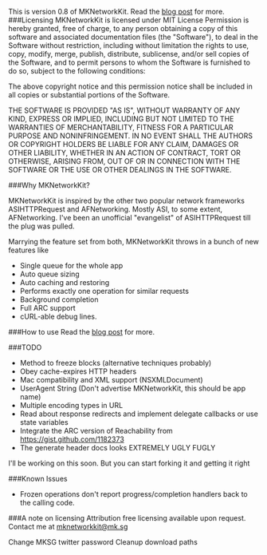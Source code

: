This is version 0.8 of MKNetworkKit. Read the <a href="http://mk.sg/8w"> blog post</a> for more.
###Licensing
MKNetworkKit is licensed under MIT License
Permission is hereby granted, free of charge, to any person obtaining a copy
of this software and associated documentation files (the "Software"), to deal
in the Software without restriction, including without limitation the rights
to use, copy, modify, merge, publish, distribute, sublicense, and/or sell
copies of the Software, and to permit persons to whom the Software is
furnished to do so, subject to the following conditions:

The above copyright notice and this permission notice shall be included in
all copies or substantial portions of the Software.

THE SOFTWARE IS PROVIDED "AS IS", WITHOUT WARRANTY OF ANY KIND, EXPRESS OR
IMPLIED, INCLUDING BUT NOT LIMITED TO THE WARRANTIES OF MERCHANTABILITY,
FITNESS FOR A PARTICULAR PURPOSE AND NONINFRINGEMENT. IN NO EVENT SHALL THE
AUTHORS OR COPYRIGHT HOLDERS BE LIABLE FOR ANY CLAIM, DAMAGES OR OTHER
LIABILITY, WHETHER IN AN ACTION OF CONTRACT, TORT OR OTHERWISE, ARISING FROM,
OUT OF OR IN CONNECTION WITH THE SOFTWARE OR THE USE OR OTHER DEALINGS IN
THE SOFTWARE.


###Why MKNetworkKit?

MKNetworkKit is inspired by the other two popular network frameworks ASIHTTPRequest and AFNetworking.
Mostly ASI, to some extent, AFNetworking. I've been an unofficial "evangelist" of ASIHTTPRequest till the plug was pulled.

Marrying the feature set from both, MKNetworkKit throws in a bunch of new features like

* Single queue for the whole app
* Auto queue sizing
* Auto caching and restoring
* Performs exactly one operation for similar requests
* Background completion
* Full ARC support
* cURL-able debug lines.

###How to use
Read the <a href="http://mk.sg/8w"> blog post</a> for more.

###TODO

* Method to freeze blocks (alternative techniques probably)
* Obey cache-expires HTTP headers
* Mac compatibility and XML support (NSXMLDocument)
* UserAgent String (Don't advertise MKNetworkKit, this should be app name)
* Multiple encoding types in URL
* Read about response redirects and implement delegate callbacks or use state variables
* Integrate the ARC version of Reachability from https://gist.github.com/1182373
* The generate header docs looks EXTREMELY UGLY FUGLY

I'll be working on this soon. But you can start forking it and getting it right

###Known Issues
* Frozen operations don't report progress/completion handlers back to the calling code.

###A note on licensing
Attribution free licensing available upon request. Contact me at <a href="mailto:mknetworkkit@mk.sg"> mknetworkkit@mk.sg </a>

Change MKSG twitter password
Cleanup download paths


